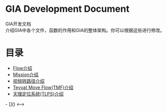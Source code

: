 # GIA Development Document
GIA开发文档  
介绍GIA中各个文件，函数的作用和GIA的整体架构。你可以根据这些进行修改。

# 目录
- [Flow介绍](./flow.md)
- [Mission介绍](./mission.md)
- [视频转路径介绍](./video2path.md)
- [Teyvat Move Flow(TMF)介绍](./teyvat_move_flow.md)
- [天理定位系统(TLPS)介绍](./TianLiPositioningSystem.md)
<!-->- []() <-->

